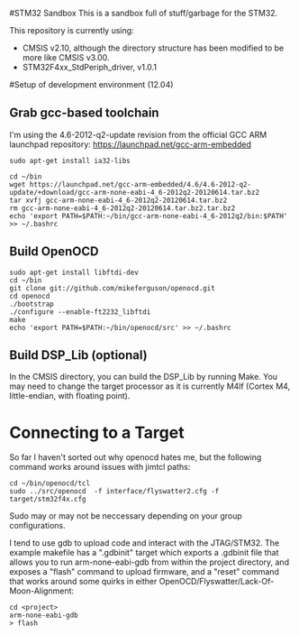 #STM32 Sandbox
This is a sandbox full of stuff/garbage for the STM32.

This repository is currently using:
 * CMSIS v2.10, although the directory structure has been modified to be more like CMSIS v3.00. 
 * STM32F4xx_StdPeriph_driver, v1.0.1

#Setup of development environment (12.04)

## Grab gcc-based toolchain
I'm using the 4.6-2012-q2-update revision from the official GCC ARM launchpad repository:  https://launchpad.net/gcc-arm-embedded

```
sudo apt-get install ia32-libs

cd ~/bin
wget https://launchpad.net/gcc-arm-embedded/4.6/4.6-2012-q2-update/+download/gcc-arm-none-eabi-4_6-2012q2-20120614.tar.bz2
tar xvfj gcc-arm-none-eabi-4_6-2012q2-20120614.tar.bz2
rm gcc-arm-none-eabi-4_6-2012q2-20120614.tar.bz2.tar.bz2
echo 'export PATH=$PATH:~/bin/gcc-arm-none-eabi-4_6-2012q2/bin:$PATH' >> ~/.bashrc
```

## Build OpenOCD
```
sudo apt-get install libftdi-dev
cd ~/bin
git clone git://github.com/mikeferguson/openocd.git
cd openocd
./bootstrap
./configure --enable-ft2232_libftdi
make
echo 'export PATH=$PATH:~/bin/openocd/src' >> ~/.bashrc
```

## Build DSP_Lib (optional)
In the CMSIS directory, you can build the DSP_Lib by running Make. You may need to change the target processor as it is currently M4lf (Cortex M4, little-endian, with floating point).

# Connecting to a Target
So far I haven't sorted out why openocd hates me, but the following command
works around issues with jimtcl paths:

```
cd ~/bin/openocd/tcl
sudo ../src/openocd  -f interface/flyswatter2.cfg -f target/stm32f4x.cfg
```

Sudo may or may not be neccessary depending on your group configurations.

I tend to use gdb to upload code and interact with the JTAG/STM32. The example makefile has a ".gdbinit" target which exports a .gdbinit file that allows you to run arm-none-eabi-gdb from within the project directory, and exposes a "flash" command to upload firmware, and a "reset" command that works around some quirks in either OpenOCD/Flyswatter/Lack-Of-Moon-Alignment:

```
cd <project>
arm-none-eabi-gdb
> flash
```


